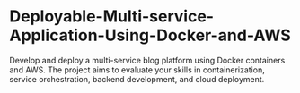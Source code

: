 # Deployable-Multi-service-Application-Using-Docker-and-AWS
Develop and deploy a multi-service blog platform using Docker containers and AWS. The project aims to evaluate your skills in containerization, service orchestration, backend development, and cloud deployment.
